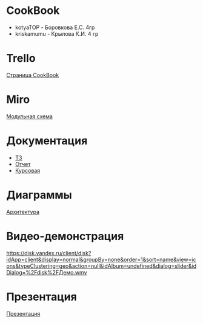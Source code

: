 # CookBook

  - kotyaTOP - Боровкова Е.С. 4гр
  - kriskamumu - Крылова К.И. 4 гр
  
# Trello
[Страница СookBook](https://trello.com/b/VSmTybFB/cookbook)

# Miro
[Модульная схема](https://miro.com/app/board/o9J_kxhWFeE=/)

# Документация
* [ТЗ](https://github.com/kotyaTOP/CookBook/blob/master/Документы/ТЗ.docx)
* [Отчет](https://github.com/kotyaTOP/CookBook/blob/master/Документы/Отчет%20о%20курсовом%20проекте.docx)
* [Курсовая](https://github.com/kotyaTOP/CookBook/blob/master/Документы/Курсовая%20CookBook.pdf)

# Диаграммы
[Архитектура](https://github.com/kotyaTOP/CookBook/tree/master/Диаграммы)

# Видео-демонстрация
https://disk.yandex.ru/client/disk?idApp=client&display=normal&groupBy=none&order=1&sort=name&view=icons&typeClustering=geo&action=null&idAlbum=undefined&dialog=slider&idDialog=%2Fdisk%2FДемо.wmv

# Презентация
[Презентация](https://github.com/kotyaTOP/CookBook/blob/master/Документы/Презентация%20CookBook.pptx)
